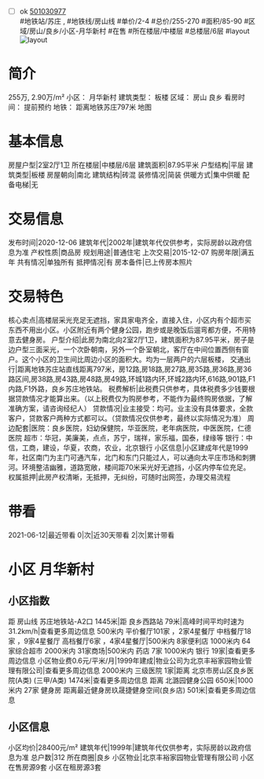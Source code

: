 - [ ] ok [501030977](https://bj.5i5j.com/ershoufang/501030977.html)  
 #地铁站/苏庄 ,  #地铁线/房山线
#单价/2-4 #总价/255-270 #面积/85-90   #区域/房山/良乡/小区-月华新村 #在售 #所在楼层/中楼层 #总楼层/6层 #layout 
![layout](http://image2a.5i5j.com/scm/HOUSE_CUSTOMER/87279f01ab9f4bf682f2414714386e33.jpg_P5.jpg) 
# 简介 
 255万,  2.90万/m² 
小区： 月华新村
建筑类型： 板楼
区域： 房山 良乡
看房时间： 提前预约
地铁： 距离地铁苏庄797米 地图
# 基本信息 
 房屋户型|2室2厅1卫
所在楼层|中楼层/6层
建筑面积|87.95平米
户型结构|平层
建筑类型|板楼
房屋朝向|南北
建筑结构|砖混
装修情况|简装
供暖方式|集中供暖
配备电梯|无
# 交易信息 
 发布时间|2020-12-06
建筑年代|2002年|建筑年代仅供参考，实际房龄以政府信息为准
产权性质|商品房
规划用途|普通住宅
上次交易|2015-12-07
购房年限|满五年
共有情况|单独所有
抵押情况|有
房本备件|已上传房本照片
# 交易特色 
 核心卖点|高楼层采光充足无遮挡，家具家电齐全，直接入住，小区内有个超市买东西不用出小区。小区附近有两个健身公园，跑步或是晚饭后遛弯都方便，不用特意去健身房。
户型介绍|此房为南北向2室2厅1卫，建筑面积为87.95平米，房子是边户型三面采光，一个次卧朝南，另外一个卧室朝北，客厅在中间位置西侧有窗户。这个小区的卫生间比周边小区的面积大。均为一层两户的六层板楼，
交通出行|距离地铁苏庄站直线距离797米，房12路,房18路,房27路,房35路,房36路,房36路区间,房38路,房43路,房48路,房49路,环城1路内环,环城2路内环,616路,901路,F1内路,F1外路，良乡苏庄地铁站。
税费解析|此税费只供参考，具体税费多少钱要根据贷款情况才能算出来。（以上税费仅为购房参考，不能作为最终购房依据，了解准确方案，请咨询经纪人）
贷款情况|业主接受：均可。业主没有具体要求，全款客户，贷款客户两种方式都可以。（贷款情况仅供参考，最终以实际情况为准）
周边配套|医院：良乡医院，妇幼保健院，华亚医院，老年病医院，中医医院，仁德医院
超市：华冠，美廉美，点点，苏宁，瑞祥，家乐福，国泰，绿缘等
银行：中信，工商，建设，华夏，农商，农业，北京银行
小区信息|小区建成年代是1999年，社区南门为主门可通汽车，北门和东门只能过人，可以通向太平庄市场和刺猬河。环境整洁幽雅，道路宽敞，楼间距70米采光好无遮挡，小区内停车位充足。
权属抵押|此房产权清晰，无抵押，无纠纷，可随时出网签，办理交易流程
# 带看 
 2021-06-12|最近带看	 0|次|近30天带看	 2|次|累计带看
# 小区 月华新村
## 小区指数 
 距 房山线 苏庄地铁站-A2口 1445米|距 良乡西路站 79米|高峰时间平均时速为31.2km/h|查看更多周边信息
500米内 平价餐厅101家 ，2家4星餐厅
中档餐厅18家 ，9家4星餐厅
高档餐厅6家 ，4家4星餐厅|500米内 8家便利店
1000米内 64家综合超市
2000米内 31家商场|500米内 药店 7家
1000米内 银行 19家|查看更多周边信息
小区物业费0.6元/平米/月|1999年建成|物业公司为北京丰裕家园物业管理有限公司|查看更多周边信息
2000米内 三级医院 1家|距离 北京市房山区良乡医院(A类) (三甲/A类) 1474米|查看更多周边信息
距离 北潞园健身公园 650米|1000米内 27家 健身房
距离最近健身房玖晟捷健身空间(良乡店) 501米|查看更多周边信息
## 小区信息 
 小区均价|28400元/m²
建筑年代|1999年|建筑年代仅供参考，实际房龄以政府信息为准
总户数|312
所在商圈|良乡
小区物业|北京丰裕家园物业管理有限公司
小区在售房源9套
小区在租房源3套
